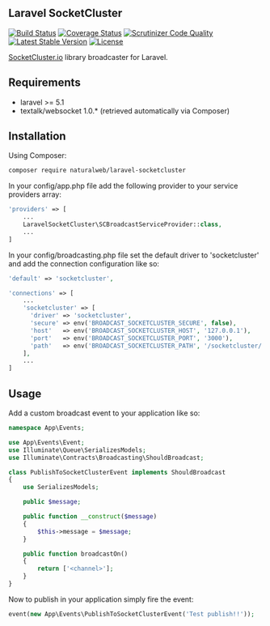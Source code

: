 Laravel SocketCluster
---------------------

[![Build Status](https://travis-ci.org/naturalweb/laravel-socketcluster.svg?branch=master)](https://travis-ci.org/naturalweb/laravel-socketcluster)
[![Coverage Status](https://coveralls.io/repos/naturalweb/laravel-socketcluster/badge.png?branch=master&service=github)](https://coveralls.io/github/naturalweb/laravel-socketcluster?branch=master)
[![Scrutinizer Code Quality](https://scrutinizer-ci.com/g/naturalweb/laravel-socketcluster/badges/quality-score.png?b=master)](https://scrutinizer-ci.com/g/naturalweb/laravel-socketcluster/?branch=master)
[![Latest Stable Version](https://poser.pugx.org/naturalweb/laravel-socketcluster/v/stable.png)](https://packagist.org/packages/naturalweb/laravel-socketcluster)
[![License](https://poser.pugx.org/naturalweb/laravel-socketcluster/license.png)](http://opensource.org/licenses/MIT)

[SocketCluster.io](http://socketcluster.io/) library broadcaster for Laravel.

Requirements
------------

* laravel >= 5.1
* textalk/websocket 1.0.* (retrieved automatically via Composer)

Installation
------------

Using Composer:

```sh
composer require naturalweb/laravel-socketcluster
```

In your config/app.php file add the following provider to your service providers array:

```php
'providers' => [
    ...
    LaravelSocketCluster\SCBroadcastServiceProvider::class,
    ...
]
```

In your config/broadcasting.php file set the default driver to 'socketcluster' and add the connection configuration like so:

```php
'default' => 'socketcluster',

'connections' => [
    ...
    'socketcluster' => [
      'driver' => 'socketcluster',
      'secure' => env('BROADCAST_SOCKETCLUSTER_SECURE', false),
      'host'   => env('BROADCAST_SOCKETCLUSTER_HOST', '127.0.0.1'),
      'port'   => env('BROADCAST_SOCKETCLUSTER_PORT', '3000'),
      'path'   => env('BROADCAST_SOCKETCLUSTER_PATH', '/socketcluster/'),
    ],
    ...
]
```

Usage
-----

Add a custom broadcast event to your application like so:

```php
namespace App\Events;

use App\Events\Event;
use Illuminate\Queue\SerializesModels;
use Illuminate\Contracts\Broadcasting\ShouldBroadcast;

class PublishToSocketClusterEvent implements ShouldBroadcast
{
    use SerializesModels;

    public $message;

    public function __construct($message)
    {
        $this->message = $message;
    }

    public function broadcastOn()
    {
        return ['<channel>'];
    }
}
```

Now to publish in your application simply fire the event:

```php
event(new App\Events\PublishToSocketClusterEvent('Test publish!!'));
```
